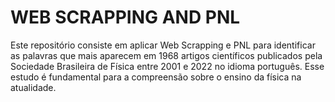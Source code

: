 # WEB SCRAPPING AND PNL
Este repositório consiste em aplicar Web Scrapping e PNL para identificar as palavras que mais aparecem em 1968 artigos científicos publicados pela Sociedade Brasileira de Física entre 2001 e 2022 no idioma português. Esse estudo é fundamental para a compreensão sobre o ensino da física na atualidade.

